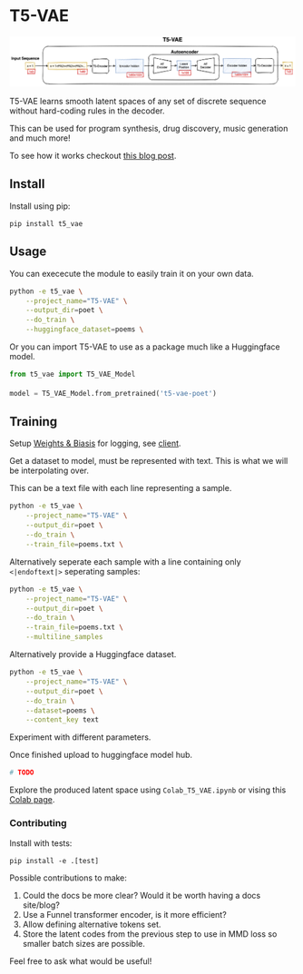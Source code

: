 # T5-VAE

![Diagram of the a State Autoencoder](t5-vae.png)

T5-VAE learns smooth latent spaces of any set of discrete sequence without hard-coding rules in the decoder.

This can be used for program synthesis, drug discovery, music generation and much more!

To see how it works checkout [this blog post](https://fraser-greenlee.github.io/2020/08/13/Transformers-as-Variational-Autoencoders.html).

## Install

Install using pip:
```
pip install t5_vae
```

## Usage

You can exececute the module to easily train it on your own data.
```bash
python -e t5_vae \
    --project_name="T5-VAE" \
    --output_dir=poet \
    --do_train \
    --huggingface_dataset=poems \
```
Or you can import T5-VAE to use as a package much like a Huggingface model.
```python
from t5_vae import T5_VAE_Model

model = T5_VAE_Model.from_pretrained('t5-vae-poet')
```
## Training
Setup [Weights & Biasis](https://app.wandb.ai/) for logging, see [client](https://github.com/wandb/client).

Get a dataset to model, must be represented with text. This is what we will be interpolating over.

This can be a text file with each line representing a sample.
```bash
python -e t5_vae \
    --project_name="T5-VAE" \
    --output_dir=poet \
    --do_train \
    --train_file=poems.txt \
```
Alternatively seperate each sample with a line containing only `<|endoftext|>` seperating samples:
```bash
python -e t5_vae \
    --project_name="T5-VAE" \
    --output_dir=poet \
    --do_train \
    --train_file=poems.txt \
    --multiline_samples
```
Alternatively provide a Huggingface dataset.
```bash
python -e t5_vae \
    --project_name="T5-VAE" \
    --output_dir=poet \
    --do_train \
    --dataset=poems \
    --content_key text
```

Experiment with different parameters.

Once finished upload to huggingface model hub.

```bash
# TODO
```

Explore the produced latent space using `Colab_T5_VAE.ipynb` or vising this [Colab page](TODO).

### Contributing

Install with tests:
```
pip install -e .[test]
```

Possible contributions to make:
1. Could the docs be more clear? Would it be worth having a docs site/blog?
2. Use a Funnel transformer encoder, is it more efficient?
3. Allow defining alternative tokens set.
4. Store the latent codes from the previous step to use in MMD loss so smaller batch sizes are possible.

Feel free to ask what would be useful!
